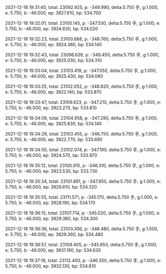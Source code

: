 2021-12-18 19:31:40, total: 23092.925, p: -349.990, delta:5.750 手, g:1.000, e: 5.750, b: -46.000, ep: 3927.610, bp: 534.700

2021-12-18 19:32:01, total: 23105.145, p: -347.530, delta:5.750 手, g:1.000, e: 5.750, b: -46.000, ep: 3924.630, bp: 534.020

2021-12-18 19:32:23, total: 23100.888, p: -348.760, delta:5.750 手, g:1.000, e: 5.750, b: -46.000, ep: 3924.360, bp: 534.140

2021-12-18 19:32:43, total: 23096.639, p: -349.450, delta:5.750 手, g:1.000, e: 5.750, b: -46.000, ep: 3925.030, bp: 534.310

2021-12-18 19:33:04, total: 23103.419, p: -347.050, delta:5.750 手, g:1.000, e: 5.750, b: -46.000, ep: 3925.430, bp: 534.060

2021-12-18 19:33:25, total: 23102.052, p: -348.820, delta:5.750 手, g:1.000, e: 5.750, b: -46.000, ep: 3922.140, bp: 533.870

2021-12-18 19:33:47, total: 23109.623, p: -347.210, delta:5.750 手, g:1.000, e: 5.750, b: -46.000, ep: 3923.270, bp: 533.810

2021-12-18 19:34:08, total: 23104.958, p: -347.290, delta:5.750 手, g:1.000, e: 5.750, b: -46.000, ep: 3925.830, bp: 534.140

2021-12-18 19:34:29, total: 23103.455, p: -346.750, delta:5.750 手, g:1.000, e: 5.750, b: -46.000, ep: 3922.770, bp: 533.690

2021-12-18 19:34:50, total: 23102.074, p: -347.190, delta:5.750 手, g:1.000, e: 5.750, b: -46.000, ep: 3924.570, bp: 533.970

2021-12-18 19:35:12, total: 23105.915, p: -346.310, delta:5.750 手, g:1.000, e: 5.750, b: -46.000, ep: 3923.530, bp: 533.730

2021-12-18 19:35:34, total: 23101.891, p: -347.950, delta:5.750 手, g:1.000, e: 5.750, b: -46.000, ep: 3926.610, bp: 534.320

2021-12-18 19:35:55, total: 23111.571, p: -345.170, delta:5.750 手, g:1.000, e: 5.750, b: -46.000, ep: 3928.190, bp: 534.170

2021-12-18 19:36:15, total: 23107.714, p: -345.020, delta:5.750 手, g:1.000, e: 5.750, b: -46.000, ep: 3929.380, bp: 534.300

2021-12-18 19:36:36, total: 23103.306, p: -346.480, delta:5.750 手, g:1.000, e: 5.750, b: -46.000, ep: 3929.360, bp: 534.480

2021-12-18 19:36:57, total: 23109.405, p: -345.850, delta:5.750 手, g:1.000, e: 5.750, b: -46.000, ep: 3931.190, bp: 534.630

2021-12-18 19:37:18, total: 23112.400, p: -346.350, delta:5.750 手, g:1.000, e: 5.750, b: -46.000, ep: 3932.130, bp: 534.810